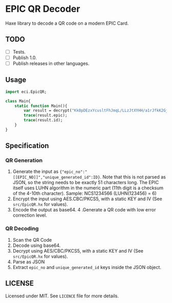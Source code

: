 # EPIC QR Decoder

Haxe library to decode a QR code on a modern EPIC Card.

## TODO

- [ ] Tests.
- [ ] Publish 1.0.
- [ ] Publish releases in other languages.

## Usage

```haxe
import eci.EpicQR;

class Main{
	static function Main(){
		var result = decrypt("Kk0pDEzxYcusltFhJmqL/LLzJtXYHH/a1rJfkK2GjzA1x5jrzaeT1ULEF38L7/lIQ8w3c+H4ePeuVs2HuMYDUg==");
		trace(result.epic);
		trace(result.id);
	}
}
```

## Specification

### QR Generation

1. Generate the input as `{"epic_no":"[[EPIC_NO]]","unique_generated_id":ID}`. Note that this is not parsed as JSON, so the string needs
to be exactly 51 characters long. The EPIC itself uses LUHN algorithm in the numeric part (11th digit is a checksum of the 4-10th character).
	Sample: NCS1234566 (LUHN(123456) = 6)
2. Encrypt the input using AES.CBC/PKCS5, with a static KEY and IV (See `src/EpicQR.hx` for values).
3. Encode the output as base64.
4 .Generate a QR code with low error correction level.

### QR Decoding

1. Scan the QR Code
2. Decode using base64.
3. Decrypt using AES/CBC/PKCS5, with a static KEY and IV (See `src/EpicQR.hx` for values).
4. Parse as JSON
5. Extract `epic_no` and `unique_generated_id` keys inside the JSON object.

## LICENSE

Licensed under MIT. See `LICENCE` file for more details.